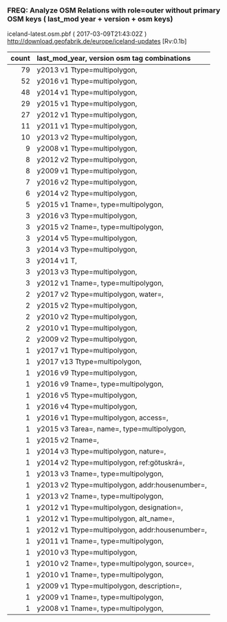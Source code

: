 
### FREQ: Analyze OSM Relations with role=outer without primary OSM keys ( last_mod year + version + osm keys)
iceland-latest.osm.pbf ( 2017-03-09T21:43:02Z ) http://download.geofabrik.de/europe/iceland-updates [Rv:0.1b]
 
|  count  |  last_mod_year, version osm tag combinations 
|  -----: | :--------------------------------------
|     79  |  y2013 v1 Ttype=multipolygon, 
|     52  |  y2016 v1 Ttype=multipolygon, 
|     48  |  y2014 v1 Ttype=multipolygon, 
|     29  |  y2015 v1 Ttype=multipolygon, 
|     27  |  y2012 v1 Ttype=multipolygon, 
|     11  |  y2011 v1 Ttype=multipolygon, 
|     10  |  y2013 v2 Ttype=multipolygon, 
|      9  |  y2008 v1 Ttype=multipolygon, 
|      8  |  y2012 v2 Ttype=multipolygon, 
|      8  |  y2009 v1 Ttype=multipolygon, 
|      7  |  y2016 v2 Ttype=multipolygon, 
|      6  |  y2014 v2 Ttype=multipolygon, 
|      5  |  y2015 v1 Tname=, type=multipolygon, 
|      3  |  y2016 v3 Ttype=multipolygon, 
|      3  |  y2015 v2 Tname=, type=multipolygon, 
|      3  |  y2014 v5 Ttype=multipolygon, 
|      3  |  y2014 v3 Ttype=multipolygon, 
|      3  |  y2014 v1 T, 
|      3  |  y2013 v3 Ttype=multipolygon, 
|      3  |  y2012 v1 Tname=, type=multipolygon, 
|      2  |  y2017 v2 Ttype=multipolygon, water=, 
|      2  |  y2015 v2 Ttype=multipolygon, 
|      2  |  y2010 v2 Ttype=multipolygon, 
|      2  |  y2010 v1 Ttype=multipolygon, 
|      2  |  y2009 v2 Ttype=multipolygon, 
|      1  |  y2017 v1 Ttype=multipolygon, 
|      1  |  y2017 v13 Ttype=multipolygon, 
|      1  |  y2016 v9 Ttype=multipolygon, 
|      1  |  y2016 v9 Tname=, type=multipolygon, 
|      1  |  y2016 v5 Ttype=multipolygon, 
|      1  |  y2016 v4 Ttype=multipolygon, 
|      1  |  y2016 v1 Ttype=multipolygon, access=, 
|      1  |  y2015 v3 Tarea=, name=, type=multipolygon, 
|      1  |  y2015 v2 Tname=, 
|      1  |  y2014 v3 Ttype=multipolygon, nature=, 
|      1  |  y2014 v2 Ttype=multipolygon, ref:götuskrá=, 
|      1  |  y2013 v3 Tname=, type=multipolygon, 
|      1  |  y2013 v2 Ttype=multipolygon, addr:housenumber=, 
|      1  |  y2013 v2 Tname=, type=multipolygon, 
|      1  |  y2012 v1 Ttype=multipolygon, designation=, 
|      1  |  y2012 v1 Ttype=multipolygon, alt_name=, 
|      1  |  y2012 v1 Ttype=multipolygon, addr:housenumber=, 
|      1  |  y2011 v1 Tname=, type=multipolygon, 
|      1  |  y2010 v3 Ttype=multipolygon, 
|      1  |  y2010 v2 Tname=, type=multipolygon, source=, 
|      1  |  y2010 v1 Tname=, type=multipolygon, 
|      1  |  y2009 v1 Ttype=multipolygon, description=, 
|      1  |  y2009 v1 Tname=, type=multipolygon, 
|      1  |  y2008 v1 Tname=, type=multipolygon, 
 
